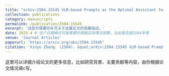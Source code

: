 ```yaml
---
title: "arXiv:2504.15545 VLM-based Prompts as the Optimal Assistant for Unpaired Histopathology Virtual Staining"
collection: publications
category: manuscripts
permalink: /publication/2504-15545
excerpt: '这部分需要你补充关于这篇论文的简要描述。'
date: 2025-4 # 这个日期格式可能需要你根据实际情况调整，比如是否是2504年等
venue: 'Journal Articles'
paperurl: 'https://arxiv.org/abs/2504.15545'
citation: 'Xinyu Zhang. (2504). &quot;arXiv:2504.15545 VLM-based Prompts as the Optimal Assistant for Unpaired Histopathology Virtual Staining.&quot; <i>arXiv</i>.'
---
```

这里可以详细介绍论文的更多信息，比如研究背景、主要贡献等内容，由你根据论文情况填c写。
